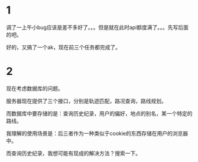 # 1

调了一上午小bug应该是差不多好了。。。但是就在此时api额度满了。。。先写后面的吧。

好的，又搞了一个ak，现在前三个任务都完成了。

# 2

现在考虑数据库的问题。

服务器现在提供了三个接口，分别是轨迹匹配，路况查询，路线规划。

而数据库中要存储的是：查询历史纪录，用户的偏好，地点的别名，某一个特定的路线。

我理解的使用场景是：后三者作为一种类似于cookie的东西存储在用户的浏览器中。

而查询历史纪录，我想可能有现成的解决方法？搜索一下。